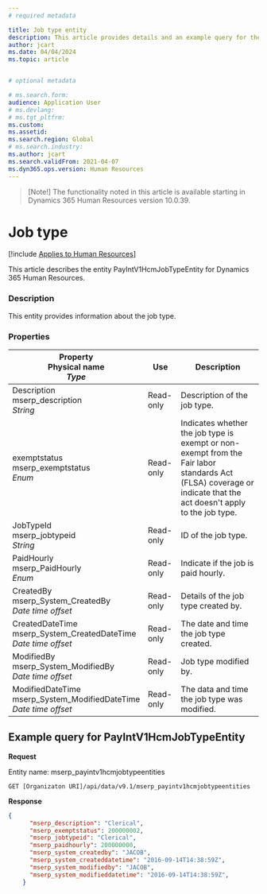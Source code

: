 ```yaml
---
# required metadata

title: Job type entity
description: This article provides details and an example query for the Job type entity in Dynamics 365 Human Resources.
author: jcart
ms.date: 04/04/2024
ms.topic: article


# optional metadata

# ms.search.form: 
audience: Application User
# ms.devlang: 
# ms.tgt_pltfrm: 
ms.custom: 
ms.assetid: 
ms.search.region: Global
# ms.search.industry: 
ms.author: jcart
ms.search.validFrom: 2021-04-07
ms.dyn365.ops.version: Human Resources
---
```


>[Note!]
>The functionality noted in this article is available starting in Dynamics 365 Human Resources version 10.0.39.


# Job type

[!include [Applies to Human Resources](../includes/applies-to-hr.md)]

This article describes the entity PayIntV1HcmJobTypeEntity for Dynamics 365 Human Resources.

### Description
This entity provides information about the job type. 

### Properties
| Property</br>**Physical name**</br>***Type*** | Use | Description |
| --- | --- | --- |
|Description</br>mserp_description </br>*String*|	Read-only|	Description of the job type.   |
|exemptstatus</br>mserp_exemptstatus</br>*Enum*|	Read-only|	Indicates whether the job type is exempt or non-exempt from the Fair labor standards Act (FLSA) coverage or indicate that the act doesn't apply to the job type.|
|JobTypeId</br>mserp_jobtypeid</br>*String*|Read-only|	ID of the job type.|
|PaidHourly</br>mserp_PaidHourly</br>*Enum*|	Read-only	|Indicate if the job is paid hourly.|
|CreatedBy</br>mserp_System_CreatedBy</br>*Date time offset*|	Read-only|	Details of the job type created by.|
|CreatedDateTime</br>mserp_System_CreatedDateTime</br>*Date time offset*|	Read-only|	The date and time the job type created.|
|ModifiedBy</br>mserp_System_ModifiedBy</br>*Date time offset*|	Read-only|	Job type modified by.|
|ModifiedDateTime</br>mserp_System_ModifiedDateTime</br>*Date time offset*|	Read-only|	The data and time the job type was modified.|

## Example query for PayIntV1HcmJobTypeEntity

**Request**

Entity name: mserp_payintv1hcmjobtypeentities

```http 
GET [Organizaton URI]/api/data/v9.1/mserp_payintv1hcmjobtypeentities
```

**Response**
```json
{
      "mserp_description": "Clerical",
      "mserp_exemptstatus": 200000002,
      "mserp_jobtypeid": "Clerical",
      "mserp_paidhourly": 200000000,
      "mserp_system_createdby": "JACOB",
      "mserp_system_createddatetime": "2016-09-14T14:38:59Z",
      "mserp_system_modifiedby": "JACOB",
      "mserp_system_modifieddatetime": "2016-09-14T14:38:59Z",
    }
```




